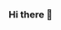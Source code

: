 ### Hi there 👋

<!--
**shikhar66/shikhar66** is a ✨ _special_ ✨ repository because its `README.md` (this file) appears on your GitHub profile.

Here are some ideas to get you started:

- 🔭 I’m currently working on ...E-commerce website
- 🌱 I’m currently learning ...JavaScript
- 👯 I’m looking to collaborate on ...Backend work
- 🤔 I’m looking for help with ...API System
- 💬 Ask me about ...WebD
- 📫 How to reach me: ...shikhardixit20@gmail.com
- 😄 Pronouns: ...Dude/bro
- ⚡ Fun fact: ...I can forget everything while doing development...."ohh, where I am??"
-->
